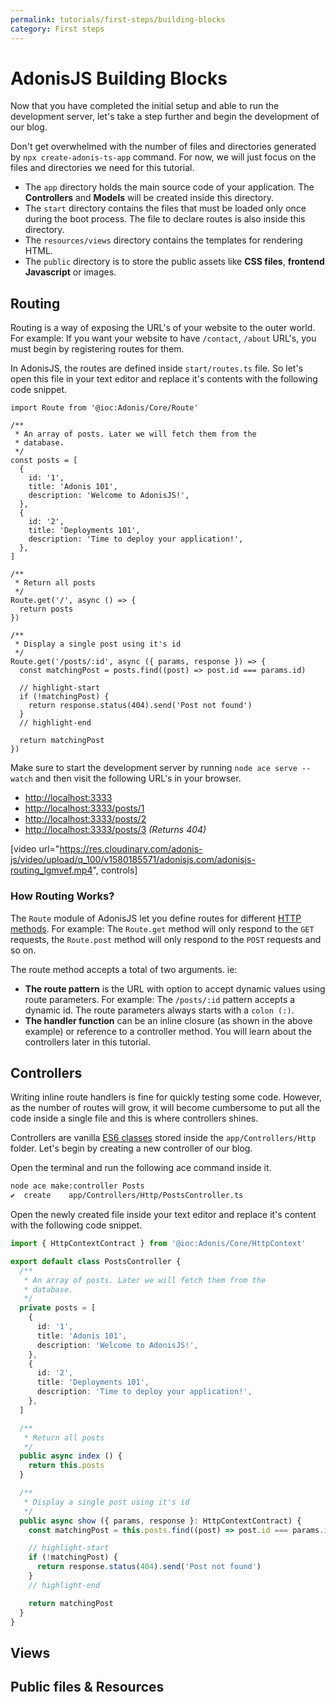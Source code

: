 ```yaml
---
permalink: tutorials/first-steps/building-blocks
category: First steps
---
```


# AdonisJS Building Blocks

Now that you have completed the initial setup and able to run the development server, let's take a step further and begin the development of our blog.

Don't get overwhelmed with the number of files and directories generated by `npx create-adonis-ts-app` command. For now, we will just focus on the files and directories we need for this tutorial.


- The `app` directory holds the main source code of your application. The **Controllers** and **Models** will be created inside this directory.
- The `start` directory contains the files that must be loaded only once during the boot process. The file to declare routes is also inside this directory.
- The `resources/views` directory contains the templates for rendering HTML.
- The `public` directory is to store the public assets like **CSS files**, **frontend Javascript** or images.

## Routing

Routing is a way of exposing the URL's of your website to the outer world. For example: If you want your website to have `/contact`, `/about` URL's, you must begin by registering routes for them.

In AdonisJS, the routes are defined inside `start/routes.ts` file. So let's open this file in your text editor and replace it's contents with the following code snippet.

```ts{}{start/routes.ts}
import Route from '@ioc:Adonis/Core/Route'

/**
 * An array of posts. Later we will fetch them from the
 * database.
 */
const posts = [
  {
    id: '1',
    title: 'Adonis 101',
    description: 'Welcome to AdonisJS!',
  },
  {
    id: '2',
    title: 'Deployments 101',
    description: 'Time to deploy your application!',
  },
]

/**
 * Return all posts
 */
Route.get('/', async () => {
  return posts
})

/**
 * Display a single post using it's id
 */
Route.get('/posts/:id', async ({ params, response }) => {
  const matchingPost = posts.find((post) => post.id === params.id)

  // highlight-start
  if (!matchingPost) {
    return response.status(404).send('Post not found')
  }
  // highlight-end

  return matchingPost
})
```

Make sure to start the development server by running `node ace serve --watch` and then visit the following URL's in your browser.

- [http://localhost:3333](http://localhost:3333)
- [http://localhost:3333/posts/1](http://localhost:3333/posts/1)
- [http://localhost:3333/posts/2](http://localhost:3333/posts/2)
- [http://localhost:3333/posts/3](http://localhost:3333/posts/3) *(Returns 404)*

[video url="https://res.cloudinary.com/adonis-js/video/upload/q_100/v1580185571/adonisjs.com/adonisjs-routing_lgmvef.mp4", controls]

### How Routing Works?
The `Route` module of AdonisJS let you define routes for different [HTTP methods](https://developer.mozilla.org/en-US/docs/Web/HTTP/Methods). For example: The `Route.get` method will only respond to the `GET` requests, the `Route.post` method will only respond to the `POST` requests and so on.

The route method accepts a total of two arguments. ie:

- **The route pattern** is the URL with option to accept dynamic values using route parameters. For example: The `/posts/:id` pattern accepts a dynamic id. The route parameters always starts with a `colon (:)`.
- **The handler function** can be an inline closure (as shown in the above example) or reference to a controller method. You will learn about the controllers later in this tutorial.

## Controllers
Writing inline route handlers is fine for quickly testing some code. However, as the number of routes will grow, it will become cumbersome to put all the code inside a single file and this is where controllers shines.

Controllers are vanilla [ES6 classes](https://exploringjs.com/es6/ch_classes.html) stored inside the `app/Controllers/Http` folder. Let's begin by creating a new controller of our blog.

Open the terminal and run the following ace command inside it.

```sh
node ace make:controller Posts
✔  create    app/Controllers/Http/PostsController.ts
```

Open the newly created file inside your text editor and replace it's content with the following code snippet.

```ts
import { HttpContextContract } from '@ioc:Adonis/Core/HttpContext'

export default class PostsController {
  /**
   * An array of posts. Later we will fetch them from the
   * database.
   */
  private posts = [
    {
      id: '1',
      title: 'Adonis 101',
      description: 'Welcome to AdonisJS!',
    },
    {
      id: '2',
      title: 'Deployments 101',
      description: 'Time to deploy your application!',
    },
  ]

  /**
   * Return all posts
   */
  public async index () {
    return this.posts
  }

  /**
   * Display a single post using it's id
   */
  public async show ({ params, response }: HttpContextContract) {
    const matchingPost = this.posts.find((post) => post.id === params.id)

    // highlight-start
    if (!matchingPost) {
      return response.status(404).send('Post not found')
    }
    // highlight-end

    return matchingPost
  }
}
```

## Views

## Public files & Resources
